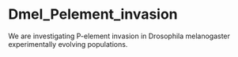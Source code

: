 # Dmel_Pelement_invasion
We are investigating P-element invasion in Drosophila melanogaster experimentally evolving populations.
